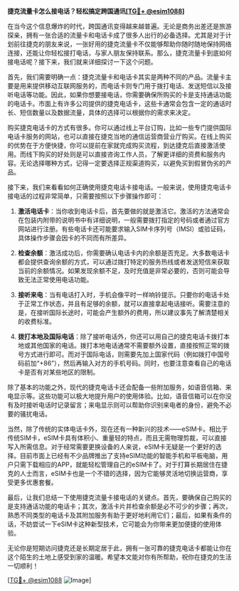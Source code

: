 **捷克流量卡怎么接电话？轻松搞定跨国通讯[[TG💪+ @esim1088](https://t.me/s/esim1088)]**

在当今这个信息爆炸的时代，跨国通讯变得越来越普遍。无论是商务出差还是旅游探亲，拥有一张合适的流量卡和电话卡成了很多人出行的必备选择。尤其是对于计划前往捷克的朋友来说，一张好用的捷克流量卡不仅能够帮助你随时随地保持网络连接，还能让你轻松接打电话，与家人朋友保持联系。那么，捷克流量卡到底如何接电话呢？接下来，我们就来详细探讨一下这个问题。

首先，我们需要明确一点：捷克流量卡和电话卡其实是两种不同的产品。流量卡主要是用来提供移动互联网服务的，而电话卡则专门用于拨打电话、发送短信以及接听电话等功能。因此，如果你想要接电话，你需要确保所购买的卡是支持通话功能的电话卡。市面上有许多公司提供的捷克电话卡，这些卡通常会包含一定的通话时长、短信数量以及数据流量，具体的选择可以根据你的需求来决定。

购买捷克电话卡的方式有很多。你可以通过线上平台订购，比如一些专门提供国际电话卡服务的网站，也可以直接在捷克当地的通信运营商营业厅购买。在线上购买的优势在于方便快捷，你可以提前在家就完成购买流程，到达捷克后直接激活使用。而线下购买的好处则是可以直接咨询工作人员，了解更详细的资费和服务内容。无论选择哪种方式，记得一定要选择正规渠道购买，以避免买到假冒伪劣的产品。

接下来，我们来看看如何正确使用捷克电话卡接电话。一般来说，使用捷克电话卡接电话的过程非常简单，只需要按照以下步骤操作即可：

1. **激活电话卡**：当你收到电话卡后，首先要做的就是激活它。激活的方法通常会在包装内附带的说明书中有详细说明，一般需要拨打指定的号码或者通过官方网站进行注册。有些电话卡还可能要求输入SIM卡序列号（IMSI）或验证码，具体操作步骤会因卡的不同而有所差异。

2. **检查余额**：激活成功后，你需要确认电话卡内的余额是否充足。大多数电话卡都会提供查询余额的方式，可以通过拨打特定的服务热线或者发送短信来获取当前的余额情况。如果发现余额不足，及时充值是非常必要的，否则可能会导致无法正常使用电话功能。

3. **接听来电**：当有电话打入时，手机会像平时一样响铃提示。只要你的电话卡处于正常工作状态，并且有足够的余额，就可以直接拿起电话接听。需要注意的是，在接听国际长途时，可能会产生额外的费用，所以建议事先了解清楚相关的收费标准。

4. **拨打本地及国际电话**：除了接听电话外，你还可以用自己的捷克电话卡拨打本地或其他国家的电话。拨打本地电话通常不需要额外设置，直接按照正常的拨号方式进行即可。而对于国际电话，则需要先加上国家代码（例如拨打中国号码前加“+86”），然后再输入对方的手机号码。同时，也要注意查看自己的电话卡是否有对某些地区的限制。

除了基本的功能之外，现代的捷克电话卡还会配备一些附加服务，如语音信箱、来电显示等。这些功能可以极大地提升用户的使用体验。比如，语音信箱可以在你没有及时接听电话时记录留言；来电显示则可以帮助你识别来电者的身份，避免不必要的骚扰电话。

当然，除了传统的实体电话卡外，现在还有一种新兴的技术——eSIM卡。相比于传统SIM卡，eSIM卡具有体积小、重量轻的特点，而且无需物理剪裁，可以直接写入所需信息。对于经常需要更换设备的人来说，eSIM卡无疑是一个更好的选择。目前市面上已经有不少品牌推出了支持eSIM功能的智能手机和平板电脑，用户只需下载相应的APP，就能轻松管理自己的eSIM卡了。对于打算长期居住在捷克的人士而言，eSIM卡也是一个不错的选择，因为它能够灵活地切换运营商，享受更多优惠套餐。

最后，让我们总结一下使用捷克流量卡接电话的关键点。首先，要确保自己购买的是支持通话功能的电话卡；其次，激活卡片并检查余额是必不可少的步骤；再次，熟悉不同类型的电话卡及其附加服务有助于更好地利用它们；最后，如果有条件的话，不妨尝试一下eSIM卡这种新型技术，它可能会为你带来更加便捷的使用体验。

无论你是短期访问捷克还是长期定居于此，拥有一张可靠的捷克电话卡都能让你在这个陌生的土地上感受到家的温暖。希望本文能对你有所帮助，祝你在捷克的生活一切顺利！

[[TG💪+ @esim1088](https://t.me/s/esim1088) ![Image](https://i.postimg.cc/4NQfJmqS/Snipaste-2025-05-13-00-14-12.png)]